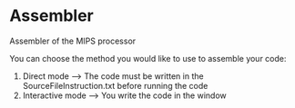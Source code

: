 # Assembler
Assembler of the MIPS processor

You can choose the method you would like to use to assemble your code:
1) Direct mode       --> The code must be written in the SourceFileInstruction.txt before running the code
2) Interactive mode  --> You write the code in the window

